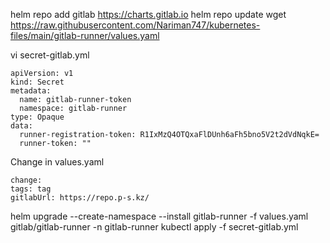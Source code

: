 helm repo add gitlab https://charts.gitlab.io
helm repo update
wget https://raw.githubusercontent.com/Nariman747/kubernetes-files/main/gitlab-runner/values.yaml

vi secret-gitlab.yml
```
apiVersion: v1 
kind: Secret 
metadata: 
  name: gitlab-runner-token 
  namespace: gitlab-runner 
type: Opaque 
data: 
  runner-registration-token: R1IxMzQ4OTQxaFlDUnh6aFh5bno5V2t2dVdNqkE=
  runner-token: ""
```

Change in values.yaml
```
change:
tags: tag
gitlabUrl: https://repo.p-s.kz/
```

helm upgrade --create-namespace --install gitlab-runner -f values.yaml gitlab/gitlab-runner -n gitlab-runner
kubectl apply -f secret-gitlab.yml